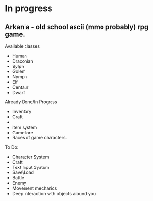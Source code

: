 # In progress

## Arkania - old school ascii (mmo probably) rpg game.

Available classes
- Human
- Draconian 
- Sylph
- Golem
- Nymph
- Elf
- Centaur
- Dwarf



Already Done/In Progress
- Inventory
- Craft
- 
- item system
- Game lore
- Races of game characters.
  
To Do:
- Character System
- Craft
- Text Input System
- Save\Load
- Battle
- Enemy
- Movement mechanics
- Deep interaction with objects around you

